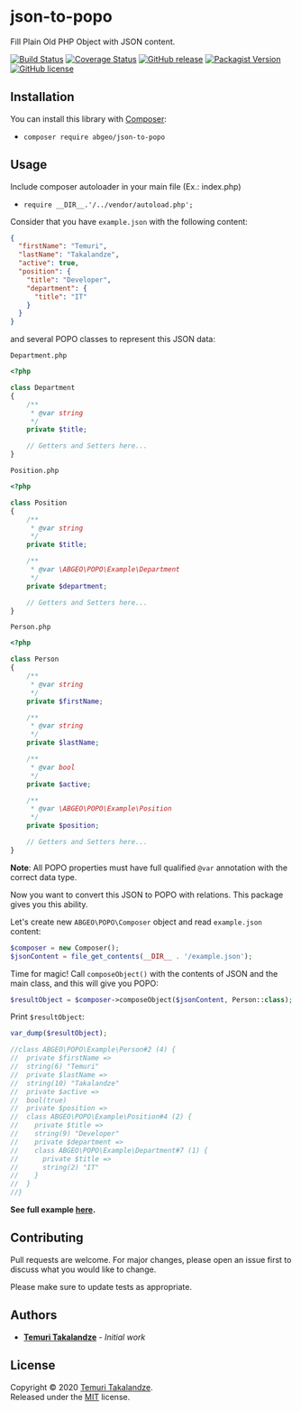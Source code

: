 # json-to-popo

Fill Plain Old PHP Object with JSON content.

[![Build Status](https://travis-ci.com/ABGEO07/json-to-popo.svg?branch=1.x)](https://travis-ci.com/ABGEO07/json-to-popo?branch=1.x)
[![Coverage Status](https://coveralls.io/repos/github/ABGEO07/json-to-popo/badge.svg?branch=1.x)](https://coveralls.io/github/ABGEO07/json-to-popo?branch=1.x)
[![GitHub release](https://img.shields.io/github/release/ABGEO07/json-to-popo.svg)](https://github.com/ABGEO07/json-to-popo/releases)
[![Packagist Version](https://img.shields.io/packagist/v/abgeo/json-to-popo.svg)](https://packagist.org/packages/abgeo/json-to-popo)
[![GitHub license](https://img.shields.io/github/license/ABGEO07/json-to-popo.svg)](https://github.com/ABGEO07/json-to-popo/blob/master/LICENSE)

## Installation

You can install this library with [Composer](https://getcomposer.org/):

- `composer require abgeo/json-to-popo`

## Usage

Include composer autoloader in your main file (Ex.: index.php)

- `require __DIR__.'/../vendor/autoload.php';`

Consider that you have `example.json` with the following content:

```json
{
  "firstName": "Temuri",
  "lastName": "Takalandze",
  "active": true,
  "position": {
    "title": "Developer",
    "department": {
      "title": "IT"
    }
  }
}
```

and several POPO classes to represent this JSON data:

`Department.php`

```php
<?php

class Department
{
    /**
     * @var string
     */
    private $title;

    // Getters and Setters here...
}
```

`Position.php`

```php
<?php

class Position
{
    /**
     * @var string
     */
    private $title;

    /**
     * @var \ABGEO\POPO\Example\Department
     */
    private $department;

    // Getters and Setters here...
}
```

`Person.php`

```php
<?php

class Person
{
    /**
     * @var string
     */
    private $firstName;

    /**
     * @var string
     */
    private $lastName;

    /**
     * @var bool
     */
    private $active;

    /**
     * @var \ABGEO\POPO\Example\Position
     */
    private $position;

    // Getters and Setters here...
}
```

**Note**: All POPO properties must have full qualified `@var` annotation with the correct data type.

Now you want to convert this JSON to POPO with relations. This package gives you this ability.

Let's create new `ABGEO\POPO\Composer` object and read `example.json` content:

```php
$composer = new Composer();
$jsonContent = file_get_contents(__DIR__ . '/example.json');
```

Time for magic! Call `composeObject()` with the contents of JSON and the main class, and this will give you POPO:

```php
$resultObject = $composer->composeObject($jsonContent, Person::class);
```

Print `$resultObject`:

```php
var_dump($resultObject);

//class ABGEO\POPO\Example\Person#2 (4) {
//  private $firstName =>
//  string(6) "Temuri"
//  private $lastName =>
//  string(10) "Takalandze"
//  private $active =>
//  bool(true)
//  private $position =>
//  class ABGEO\POPO\Example\Position#4 (2) {
//    private $title =>
//    string(9) "Developer"
//    private $department =>
//    class ABGEO\POPO\Example\Department#7 (1) {
//      private $title =>
//      string(2) "IT"
//    }
//  }
//}
```

**See full example [here](examples).**

## Contributing

Pull requests are welcome. For major changes, please open an issue first to discuss what you would like to change.

Please make sure to update tests as appropriate.

## Authors

- [**Temuri Takalandze**](https://abgeo.dev) - *Initial work*

## License

Copyright © 2020 [Temuri Takalandze](https://abgeo.dev).  
Released under the [MIT](LICENSE) license.
